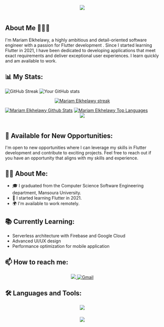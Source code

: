 <div align="center">
    <img src="https://readme-typing-svg.herokuapp.com/?font=Righteous&size=35&center=true&vCenter=true&width=500&height=70&duration=4000&lines=Hi+There!+👋;+I'm+Mariam+Elkhelawy!+👩🏻‍💻;" />
</div>

<br>

## About Me 🙋🏻‍♀

I'm Mariam Elkhelawy, a highly ambitious and detail-oriented software engineer with a passion for Flutter development . Since I started learning Flutter in 2021, I have been dedicated to developing applications that meet exact requirements and deliver exceptional user experiences. I learn quickly and am available to work.

## 📊 My Stats:
![GitHub Streak](https://github-readme-streak-stats.herokuapp.com/?user=Mariam-Elkhelawy&theme=dark)
![Your GitHub stats](https://github-readme-stats.vercel.app/api?username=Mariam-Elkhelawy&show_icons=true&theme=dark)

<p align="center">
    <a href="https://github.com/Mariam-Elkhelawy/github-readme-streak-stats">
        <img title="🔥 Get streak stats for your profile at git.io/streak-stats" alt="Mariam Elkhelawy streak" src="https://github-readme-streak-stats.herokuapp.com/?user=Mariam-Elkhelawy&theme=black-ice&hide_border=true&stroke=0000&background=060A0CD0"/>
    </a>
</p>
<a href="https://github.com/Mariam-Elkhelawy/github-readme-stats"><img alt="Mariam Elkhelawy Github Stats" src="https://github-readme-stats.vercel.app/api?username=Mariam-Elkhelawy&show_icons=true&count_private=true&theme=react&hide_border=true&bg_color=0D1117" /></a>
<a href="https://github.com/Mariam-Elkhelawy/github-readme-stats"><img alt="Mariam Elkhelawy Top Languages" src="https://github-readme-stats.vercel.app/api/top-langs/?username=Mariam-Elkhelawy&langs_count=8&count_private=true&layout=compact&theme=react&hide_border=true&bg_color=0D1117" /></a>

<br>
<div align="center">
    <img src="https://user-images.githubusercontent.com/73097560/115834477-dbab4500-a447-11eb-908a-139a6edaec5c.gif" />
</div>
<br>

## 🌟 Available for New Opportunities:
I'm open to new opportunities where I can leverage my skills in Flutter development and contribute to exciting projects. Feel free to reach out if you have an opportunity that aligns with my skills and experience.

## 👩‍💻 About Me:
- 🎓 I graduated from the Computer Science Software Engineering department, Mansoura University.
- 🚀 I started learning Flutter in 2021.
- 🌍 I'm available to work remotely.

## 📚 Currently Learning:
- Serverless architecture with Firebase and Google Cloud
-  Advanced UI/UX design 
-  Performance optimization for mobile application

## 📫 How to reach me:

<div align="center">
    <a href="https://www.linkedin.com/in/mariam-elkhelawy-ab5183253/" target="_blank">
        <img src="https://img.shields.io/badge/LinkedIn-0077B5?style=for-the-badge&logo=linkedin&logoColor=white" > </a>
    <a href="mailto:mariamelkhelawy2001W@gmail.com">
        <img src="https://img.shields.io/badge/Gmail-red?style=for-the-badge&logo=gmail&logoColor=white" alt="Gmail"> </a>
</div>

## 🛠 Languages and Tools:
<div align="center">
    <img src="https://skillicons.dev/icons?i=flutter,dart,firebase,git,github,androidstudio,vscode,figma,xd,postman" /><br>
</div>


<h3 align="center">
    <img src="https://readme-typing-svg.herokuapp.com/?font=Righteous&size=25&center=true&vCenter=true&width=500&height=70&duration=4000&lines=Thanks+for+visiting!+❤️;+Shoot+me+a+message+on+Linkedin!;I'm+Long+Life+Learner">
</h3>

<br/>
<!--
**Mariam-Elkhelawy/Mariam-Elkhelawy** is a ✨ _special_ ✨ repository because its `README.md` (this file) appears on your GitHub profile.

Here are some ideas to get you started:

- 🔭 I’m currently working on ...
- 🌱 I’m currently learning ...
- 👯 I’m looking to collaborate on ...
- 🤔 I’m looking for help with ...
- 💬 Ask me about ...
- 📫 How to reach me: ...
- 😄 Pronouns: ...
- ⚡ Fun fact: ...
-->
